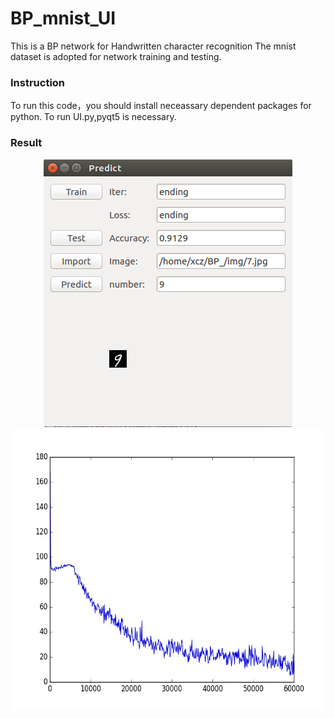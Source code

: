 # BP_mnist_UI
This is a BP network for Handwritten character recognition The mnist dataset is adopted for network training and testing.<br>

### Instruction

To run this code，you should install neceassary dependent packages for python. To run UI.py,pyqt5 is necessary.
### Result
<div align=center><img width="398" height="428" src="https://raw.githubusercontent.com/SpyderXu/BP_mnist_UI/master/UI.png"/></div>
<div align=center><img width="600" height="450" src="https://raw.githubusercontent.com/SpyderXu/BP_mnist_UI/master/test.jpg"/></div>


